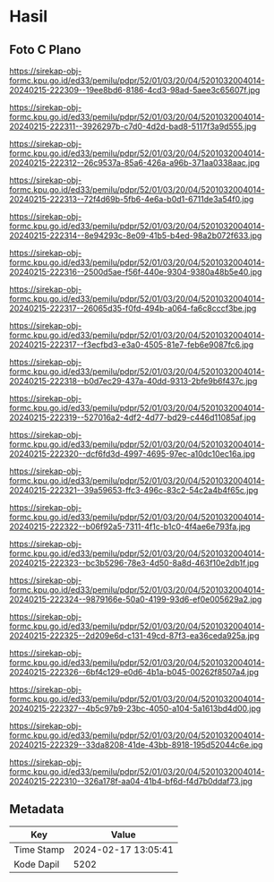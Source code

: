 # Hasil

## Foto C Plano

https://sirekap-obj-formc.kpu.go.id/ed33/pemilu/pdpr/52/01/03/20/04/5201032004014-20240215-222309--19ee8bd6-8186-4cd3-98ad-5aee3c65607f.jpg

https://sirekap-obj-formc.kpu.go.id/ed33/pemilu/pdpr/52/01/03/20/04/5201032004014-20240215-222311--3926297b-c7d0-4d2d-bad8-5117f3a9d555.jpg

https://sirekap-obj-formc.kpu.go.id/ed33/pemilu/pdpr/52/01/03/20/04/5201032004014-20240215-222312--26c9537a-85a6-426a-a96b-371aa0338aac.jpg

https://sirekap-obj-formc.kpu.go.id/ed33/pemilu/pdpr/52/01/03/20/04/5201032004014-20240215-222313--72f4d69b-5fb6-4e6a-b0d1-6711de3a54f0.jpg

https://sirekap-obj-formc.kpu.go.id/ed33/pemilu/pdpr/52/01/03/20/04/5201032004014-20240215-222314--8e94293c-8e09-41b5-b4ed-98a2b072f633.jpg

https://sirekap-obj-formc.kpu.go.id/ed33/pemilu/pdpr/52/01/03/20/04/5201032004014-20240215-222316--2500d5ae-f56f-440e-9304-9380a48b5e40.jpg

https://sirekap-obj-formc.kpu.go.id/ed33/pemilu/pdpr/52/01/03/20/04/5201032004014-20240215-222317--26065d35-f0fd-494b-a064-fa6c8cccf3be.jpg

https://sirekap-obj-formc.kpu.go.id/ed33/pemilu/pdpr/52/01/03/20/04/5201032004014-20240215-222317--f3ecfbd3-e3a0-4505-81e7-feb6e9087fc6.jpg

https://sirekap-obj-formc.kpu.go.id/ed33/pemilu/pdpr/52/01/03/20/04/5201032004014-20240215-222318--b0d7ec29-437a-40dd-9313-2bfe9b6f437c.jpg

https://sirekap-obj-formc.kpu.go.id/ed33/pemilu/pdpr/52/01/03/20/04/5201032004014-20240215-222319--527016a2-4df2-4d77-bd29-c446d11085af.jpg

https://sirekap-obj-formc.kpu.go.id/ed33/pemilu/pdpr/52/01/03/20/04/5201032004014-20240215-222320--dcf6fd3d-4997-4695-97ec-a10dc10ec16a.jpg

https://sirekap-obj-formc.kpu.go.id/ed33/pemilu/pdpr/52/01/03/20/04/5201032004014-20240215-222321--39a59653-ffc3-496c-83c2-54c2a4b4f65c.jpg

https://sirekap-obj-formc.kpu.go.id/ed33/pemilu/pdpr/52/01/03/20/04/5201032004014-20240215-222322--b06f92a5-7311-4f1c-b1c0-4f4ae6e793fa.jpg

https://sirekap-obj-formc.kpu.go.id/ed33/pemilu/pdpr/52/01/03/20/04/5201032004014-20240215-222323--bc3b5296-78e3-4d50-8a8d-463f10e2db1f.jpg

https://sirekap-obj-formc.kpu.go.id/ed33/pemilu/pdpr/52/01/03/20/04/5201032004014-20240215-222324--9879166e-50a0-4199-93d6-ef0e005629a2.jpg

https://sirekap-obj-formc.kpu.go.id/ed33/pemilu/pdpr/52/01/03/20/04/5201032004014-20240215-222325--2d209e6d-c131-49cd-87f3-ea36ceda925a.jpg

https://sirekap-obj-formc.kpu.go.id/ed33/pemilu/pdpr/52/01/03/20/04/5201032004014-20240215-222326--6bf4c129-e0d6-4b1a-b045-00262f8507a4.jpg

https://sirekap-obj-formc.kpu.go.id/ed33/pemilu/pdpr/52/01/03/20/04/5201032004014-20240215-222327--4b5c97b9-23bc-4050-a104-5a1613bd4d00.jpg

https://sirekap-obj-formc.kpu.go.id/ed33/pemilu/pdpr/52/01/03/20/04/5201032004014-20240215-222329--33da8208-41de-43bb-8918-195d52044c6e.jpg

https://sirekap-obj-formc.kpu.go.id/ed33/pemilu/pdpr/52/01/03/20/04/5201032004014-20240215-222310--326a178f-aa04-41b4-bf6d-f4d7b0ddaf73.jpg


## Metadata

| Key        | Value               |
| ---------- | ------------------- |
| Time Stamp | 2024-02-17 13:05:41 |
| Kode Dapil | 5202                |



